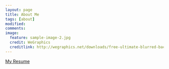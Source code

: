 ```yaml
---
layout: page
title: About Me
tags: [about]
modified: 
comments: 
image:
  feature: sample-image-2.jpg
  credit: WeGraphics
  creditlink: http://wegraphics.net/downloads/free-ultimate-blurred-background-pack/
---
```


[My Resume](/resume/)